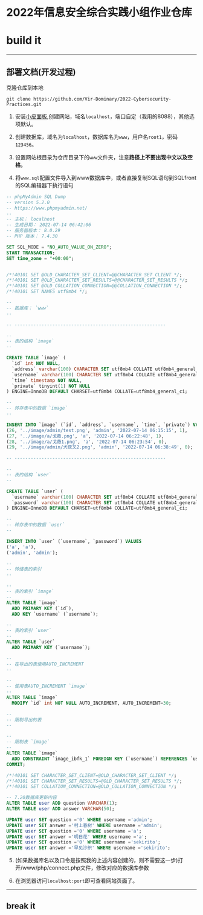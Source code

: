 # 2022年信息安全综合实践小组作业仓库

# build it

---


## 部署文档(开发过程)

克隆仓库到本地

`git clone https://github.com/Vir-Dominary/2022-Cybersecurity-Practices.git`

1. 安装[小皮面板](https://www.xp.cn/),创建网站，域名`localhost`，端口自定（我用的8088），其他选项默认。

2. 创建数据库，域名为`localhost`，数据库名为`www`，用户名`root1`，密码`123456`。

3. 设置网站根目录为仓库目录下的`www`文件夹，注意**路径上不要出现中文以及空格**。

4. 将`www.sql`配置文件导入到www数据库中，或者直接复制SQL语句到SQLfront的SQL编辑器下执行语句

```SQL
-- phpMyAdmin SQL Dump
-- version 5.2.0
-- https://www.phpmyadmin.net/
--
-- 主机： localhost
-- 生成日期： 2022-07-14 06:42:06
-- 服务器版本： 8.0.29
-- PHP 版本： 7.4.30

SET SQL_MODE = "NO_AUTO_VALUE_ON_ZERO";
START TRANSACTION;
SET time_zone = "+00:00";


/*!40101 SET @OLD_CHARACTER_SET_CLIENT=@@CHARACTER_SET_CLIENT */;
/*!40101 SET @OLD_CHARACTER_SET_RESULTS=@@CHARACTER_SET_RESULTS */;
/*!40101 SET @OLD_COLLATION_CONNECTION=@@COLLATION_CONNECTION */;
/*!40101 SET NAMES utf8mb4 */;

--
-- 数据库： `www`
--

-- --------------------------------------------------------

--
-- 表的结构 `image`
--

CREATE TABLE `image` (
  `id` int NOT NULL,
  `address` varchar(100) CHARACTER SET utf8mb4 COLLATE utf8mb4_general_ci NOT NULL,
  `username` varchar(100) CHARACTER SET utf8mb4 COLLATE utf8mb4_general_ci NOT NULL,
  `time` timestamp NOT NULL,
  `private` tinyint(1) NOT NULL
) ENGINE=InnoDB DEFAULT CHARSET=utf8mb4 COLLATE=utf8mb4_general_ci;

--
-- 转存表中的数据 `image`
--

INSERT INTO `image` (`id`, `address`, `username`, `time`, `private`) VALUES
(26, '../image/admin/test.png', 'admin', '2022-07-14 06:15:15', 1),
(27, '../image/a/戈薇.png', 'a', '2022-07-14 06:22:48', 1),
(28, '../image/a/戈薇1.png', 'a', '2022-07-14 06:23:54', 0),
(29, '../image/admin/犬夜叉2.png', 'admin', '2022-07-14 06:38:49', 0);

-- --------------------------------------------------------

--
-- 表的结构 `user`
--

CREATE TABLE `user` (
  `username` varchar(100) CHARACTER SET utf8mb4 COLLATE utf8mb4_general_ci NOT NULL,
  `password` varchar(100) CHARACTER SET utf8mb4 COLLATE utf8mb4_general_ci NOT NULL
) ENGINE=InnoDB DEFAULT CHARSET=utf8mb4 COLLATE=utf8mb4_general_ci;

--
-- 转存表中的数据 `user`
--

INSERT INTO `user` (`username`, `password`) VALUES
('a', 'a'),
('admin', 'admin');

--
-- 转储表的索引
--

--
-- 表的索引 `image`
--
ALTER TABLE `image`
  ADD PRIMARY KEY (`id`),
  ADD KEY `username` (`username`);

--
-- 表的索引 `user`
--
ALTER TABLE `user`
  ADD PRIMARY KEY (`username`);

--
-- 在导出的表使用AUTO_INCREMENT
--

--
-- 使用表AUTO_INCREMENT `image`
--
ALTER TABLE `image`
  MODIFY `id` int NOT NULL AUTO_INCREMENT, AUTO_INCREMENT=30;

--
-- 限制导出的表
--

--
-- 限制表 `image`
--
ALTER TABLE `image`
  ADD CONSTRAINT `image_ibfk_1` FOREIGN KEY (`username`) REFERENCES `user` (`username`) ON DELETE RESTRICT ON UPDATE RESTRICT;
COMMIT;

/*!40101 SET CHARACTER_SET_CLIENT=@OLD_CHARACTER_SET_CLIENT */;
/*!40101 SET CHARACTER_SET_RESULTS=@OLD_CHARACTER_SET_RESULTS */;
/*!40101 SET COLLATION_CONNECTION=@OLD_COLLATION_CONNECTION */;

-- 7.20数据库更新内容
ALTER TABLE user ADD question VARCHAR(1);
ALTER TABLE user ADD answer VARCHAR(50);

UPDATE user SET question ='0' WHERE username ='admin';
UPDATE user SET answer ='村上春树' WHERE username ='admin';
UPDATE user SET question ='0' WHERE username ='a';
UPDATE user SET answer ='明日花' WHERE username ='a';
UPDATE user SET question ='0' WHERE username ='sekirito';
UPDATE user SET answer ='早见沙织' WHERE username ='sekirito';

```

5. (如果数据库名以及口令是按照我的上述内容创建的，则不需要这一步)打开/www/php/connect.php文件，修改对应的数据库参数

6. 在浏览器访问`localhost:port`即可查看网站页面了。

---

## break it
